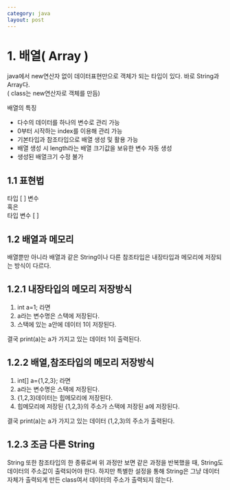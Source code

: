 ```yaml
---
category: java
layout: post
---
```


# 1. 배열( Array )
java에서 new연산자 없이 데이터표현만으로 객체가 되는 타입이 있다. 바로 String과 Array다.      
( class는 new연산자로 객체를 만듬)

배열의 특징
- 다수의 데이터를 하나의 변수로 관리 가능
- 0부터 시작하는 index를 이용해 관리 가능
- 기본타입과 참조타입으로 배열 생성 및 활용 가능
- 배열 생성 시 length라는 배열 크기값을 보유한 변수 자동 생성
- 생성된 배열크기 수정 불가

## 1.1 표현법
타입 [ ] 변수     
혹은     
타입 변수 [ ]    

  

## 1.2 배열과 메모리
배열뿐만 아니라 배열과 같은 String이나 다른 참조타입은 내장타입과 메모리에 저장되는 방식이 다르다.     

## 1.2.1 내장타입의 메모리 저장방식
1. int a=1; 라면
2. a라는 변수명은 스택에 저장된다.
3. 스택에 있는 a안에 데이터 1이 저장된다.   

결국 print(a)는 a가 가지고 있는 데이터 1이 출력된다.    

## 1.2.2 배열,참조타입의 메모리 저장방식
1. int[] a={1,2,3}; 라면
2. a라는 변수명은 스택에 저장된다.
3. {1,2,3}데이터는 힙메모리에 저장된다.
4. 힙메모리에 저장된 {1,2,3}의 주소가 스택에 저장된 a에 저장된다.     

결국 print(a)는 a가 가지고 있는 데이터 (1,2,3)의 주소가 출력된다.

## 1.2.3 조금 다른 String
String 또한 참조타입의 한 종류로써 위 과정만 보면 같은 과정을 반복했을 때, String도 데이터의 주소값이 출력되어야 한다. 하지만 특별한 설정을 통해 String은 그냥 데이터 자체가 출력되게 만든 class여서 데이터의 주소가 출력되지 않는다.
